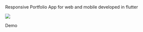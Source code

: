 Responsive Portfolio App for web and mobile developed in flutter

 ![](screenshot/demo.gif)
 
Demo 
